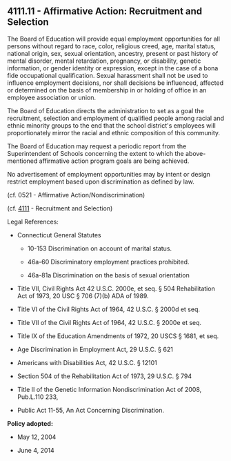 ## 4111.11 - Affirmative Action: Recruitment and Selection

The Board of Education will provide equal employment opportunities for all persons without regard to race, color, religious creed, age, marital status, national origin, sex, sexual orientation, ancestry, present or past history of mental disorder, mental retardation, pregnancy, or disability, genetic information, or gender identity or expression, except in the case of a bona fide occupational qualification. Sexual harassment shall not be used to influence employment decisions, nor shall decisions be influenced, affected or determined on the basis of membership in or holding of office in an employee association or union.

The Board of Education directs the administration to set as a goal the recruitment, selection and employment of qualified people among racial and ethnic minority groups to the end that the school district's employees will proportionately mirror the racial and ethnic composition of this community.

The Board of Education may request a periodic report from the Superintendent of Schools concerning the extent to which the above-mentioned affirmative action program goals are being achieved.

No advertisement of employment opportunities may by intent or design restrict employment based upon discrimination as defined by law.

(cf. 0521 - Affirmative Action/Nondiscrimination)

(cf. [4111](4111.md) - Recruitment and Selection)

Legal References:

* Connecticut General Statutes

  * 10-153 Discrimination on account of marital status.

  * 46a-60 Discriminatory employment practices prohibited.

  * 46a-81a Discrimination on the basis of sexual orientation

* Title VII, Civil Rights Act 42 U.S.C. 2000e, et seq. § 504 Rehabilitation Act of 1973, 20 USC § 706 (7)(b) ADA of 1989.

* Title VI of the Civil Rights Act of 1964, 42 U.S.C. § 2000d et seq.

* Title VII of the Civil Rights Act of 1964, 42 U.S.C. § 2000e et seq.

* Title IX of the Education Amendments of 1972, 20 USCS § 1681, et seq.

* Age Discrimination in Employment Act, 29 U.S.C. § 621

* Americans with Disabilities Act, 42 U.S.C. § 12101

* Section 504 of the Rehabilitation Act of 1973, 29 U.S.C. § 794

* Title II of the Genetic Information Nondiscrimination Act of 2008, Pub.L.110 233,

* Public Act 11-55, An Act Concerning Discrimination.

**Policy adopted:**

* May 12, 2004

* June 4, 2014

